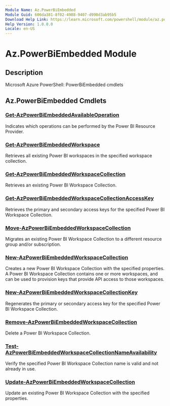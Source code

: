 ```yaml
---
Module Name: Az.PowerBiEmbedded
Module Guid: 606da381-8f02-4988-9407-d990d3ab95b5
Download Help Link: https://learn.microsoft.com/powershell/module/az.powerbiembedded
Help Version: 1.0.0.0
Locale: en-US
---
```


# Az.PowerBiEmbedded Module
## Description
Microsoft Azure PowerShell: PowerBiEmbedded cmdlets

## Az.PowerBiEmbedded Cmdlets
### [Get-AzPowerBiEmbeddedAvailableOperation](Get-AzPowerBiEmbeddedAvailableOperation.md)
Indicates which operations can be performed by the Power BI Resource Provider.

### [Get-AzPowerBiEmbeddedWorkspace](Get-AzPowerBiEmbeddedWorkspace.md)
Retrieves all existing Power BI workspaces in the specified workspace collection.

### [Get-AzPowerBiEmbeddedWorkspaceCollection](Get-AzPowerBiEmbeddedWorkspaceCollection.md)
Retrieves an existing Power BI Workspace Collection.

### [Get-AzPowerBiEmbeddedWorkspaceCollectionAccessKey](Get-AzPowerBiEmbeddedWorkspaceCollectionAccessKey.md)
Retrieves the primary and secondary access keys for the specified Power BI Workspace Collection.

### [Move-AzPowerBiEmbeddedWorkspaceCollection](Move-AzPowerBiEmbeddedWorkspaceCollection.md)
Migrates an existing Power BI Workspace Collection to a different resource group and/or subscription.

### [New-AzPowerBiEmbeddedWorkspaceCollection](New-AzPowerBiEmbeddedWorkspaceCollection.md)
Creates a new Power BI Workspace Collection with the specified properties.
A Power BI Workspace Collection contains one or more workspaces, and can be used to provision keys that provide API access to those workspaces.

### [New-AzPowerBiEmbeddedWorkspaceCollectionKey](New-AzPowerBiEmbeddedWorkspaceCollectionKey.md)
Regenerates the primary or secondary access key for the specified Power BI Workspace Collection.

### [Remove-AzPowerBiEmbeddedWorkspaceCollection](Remove-AzPowerBiEmbeddedWorkspaceCollection.md)
Delete a Power BI Workspace Collection.

### [Test-AzPowerBiEmbeddedWorkspaceCollectionNameAvailability](Test-AzPowerBiEmbeddedWorkspaceCollectionNameAvailability.md)
Verify the specified Power BI Workspace Collection name is valid and not already in use.

### [Update-AzPowerBiEmbeddedWorkspaceCollection](Update-AzPowerBiEmbeddedWorkspaceCollection.md)
Update an existing Power BI Workspace Collection with the specified properties.

